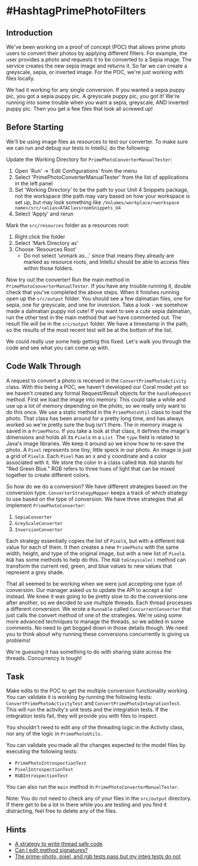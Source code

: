# #HashtagPrimePhotoFilters

## Introduction
We've been working on a proof of concept (POC) that allows prime photo users to convert their photos by applying 
different filters. For example, the user provides a photo and requests it to be converted to a Sepia image. The service 
creates the new sepia image and returns it. So far we can create a greyscale, sepia, or inverted image. For the POC, 
we're just working with files locally. 

We had it working for any single conversion. If you wanted a sepia puppy pic, you got a sepia puppy pic. A greyscale 
puppy pic, you got it! We're running into some trouble when you want a sepia, greyscale, AND inverted puppy pic. Then
you get a few files that look all screwed up! 

## Before Starting

We'll be using image files as resources to test our converter. To make sure we can run and debug our tests in IntelliJ, 
do the following: 

Update the Working Directory for `PrimePhotoConverterManualTester`:
1. Open 'Run' -> 'Edit Configurations' from the menu
2. Select 'PrimePhotoConverterManualTester' from the list of applications in the left panel
3. Set 'Working Directory' to be the path to your Unit 4 Snippets package, not the workspace (the path may vary based 
   on how your workspace is set up, but may look something like `/Volumes/workplace/<workspace name>/src/<alias>ATAClassroomSnippets_U4`
4. Select 'Apply' and rerun

Mark the `src/resources` folder as a resources root:
1. Right click the folder
2. Select 'Mark Directory as'
3. Choose 'Resources Root'
    * Do not select 'unmark as...' since that means they already are marked as resource roots, and IntelliJ should be 
    able to access files within those folders.

Now try out the converter! Run the main method in `PrimePhotoConverterManualTester`. If you have any trouble running 
it, double check that you've completed the above steps. When it finishes running open up the `src/output` folder. 
You should see a few dalmatian files, one for sepia, one for greyscale, and one for inversion. Take a look - we somehow 
made a dalmatian puppy not cute! If you want to see a cute sepia dalmatian, run the other test in the main method that we
have commented out. The result file will be in the `src/output` folder. We have a timestamp in the path, so the results 
of the most recent test will be at the bottom of the list.

We could really use some help getting this fixed. Let's walk you through the code and see what you can come up with.

## Code Walk Through
A request to convert a photo is received in the `ConvertPrimePhotoActivity` class. With this being a POC, we haven't
developed our Coral model yet so we haven't created any formal Request/Result objects for the `handleRequest`
method. First we load the image into memory. This could take a while and use up a lot of memory depending on the photo, 
so we really only want to do this once. We use a static method in the `PrimePhotoUtil` class to load the photo. That 
class has been around for a pretty long time, and has always worked so we're pretty sure the bug isn't there. The in 
memory image is saved in a `PrimePhoto`. If you take a look at that class, it defines the image's dimensions and holds 
all its `Pixel`s in a `List`. The `type` field is related to Java's image libraries. We keep it around so we know how 
to re-save the photo. A `Pixel` represents one tiny, little speck in our photo. An image is just a grid of `Pixel`s. 
Each `Pixel` has an x and y coordinate and a color associated with it. We store the color in a class called `RGB`. 
`RGB` stands for "Red Green Blue." RGB refers to three hues of light that can be mixed together to create different 
colors.

So how do we do a conversion? We have different strategies based on the conversion type. `ConverterStrategyMapper` 
keeps a track of which strategy to use based on the type of conversion. We have three strategies that all implement
`PrimePhotoConverter`:

1. `SepiaConverter`
1. `GreyScaleConverter`
1. `InversionConverter`

Each strategy essentially copies the list of `Pixel`s, but with a different `RGB` value for each of them. It then 
creates a new `PrimePhoto` with the same width, height, and type of the original image, but with a new list of `Pixel`s. 
`RGB` has some methods to help do this. The `RGB` `toGreyscale()` method can transform the current red, green, and blue
values to new values that represent a grey shade. 

That all seemed to be working when we were just accepting one type of conversion. Our manager asked us to update the
API to accept a list instead. We knew it was going to be pretty slow to do the conversions one after another, so we 
decided to use multiple threads. Each thread processes a different conversion. We wrote a `Runnable` called
`ConcurrentConverter` that just calls the convert method of one of the strategies. We're using some more advanced
techniques to manage the threads, so we added in some comments. No need to get bogged down in those details though.
We need you to think about why running these conversions concurrently is giving us problems!

We're guessing it has something to do with sharing state across the threads. Concurrency is tough!

## Task
Make edits to the POC to get the multiple conversion functionality working. You can validate it is working by running
the following tests: `ConvertPrimePhotoActivityTest` and `ConvertPrimePhotoIntegrationTest`. This will run the activity's unit tests and 
the integration tests. If the integration tests fail, they will provide you with files to inspect.

You shouldn't need to edit any of the threading logic in the Activity class, nor any of the logic in `PrimePhotoUtils`.

You can validate you made all the changes expected to the model files by executing the following tests:
- `PrimePhotoIntrospectionTest`
- `PixelIntrospectionTest`
- `RGBIntrospectionTest`

You can also run the `main` method in `PrimePhotoConverterManualTester`.

Note: You do not need to check any of your files in the `src/output` directory. If there get to be a lot in there 
while you are testing and you find it distracting, feel free to delete any of the files. 

## Hints
* [A strategy to write thread safe code](./hints/hint-00.md)
* [Can I edit method signatures?](./hints/hint-01.md)
* [The prime-photo, pixel, and rgb tests pass but my integ tests do not](./hints/hint-02.md)